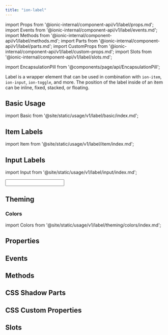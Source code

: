 ```yaml
---
title: "ion-label"
---
```

import Props from '@ionic-internal/component-api/v1/label/props.md';
import Events from '@ionic-internal/component-api/v1/label/events.md';
import Methods from '@ionic-internal/component-api/v1/label/methods.md';
import Parts from '@ionic-internal/component-api/v1/label/parts.md';
import CustomProps from '@ionic-internal/component-api/v1/label/custom-props.md';
import Slots from '@ionic-internal/component-api/v1/label/slots.md';

<head>
  <title>Item Label Color and Properties for Applications | ion-label</title>
  <meta name="description" content="Label is a wrapper element that can be used in combination with other Ionic components. Easily design item label colors and other properties with ion-label." />
</head>

import EncapsulationPill from '@components/page/api/EncapsulationPill';

<EncapsulationPill type="scoped" />

Label is a wrapper element that can be used in combination with `ion-item`, `ion-input`, `ion-toggle`, and more. The position of the label inside of an item can be inline, fixed, stacked, or floating.


## Basic Usage

import Basic from '@site/static/usage/v1/label/basic/index.md';

<Basic />

## Item Labels

import Item from '@site/static/usage/v1/label/item/index.md';

<Item />

## Input Labels

import Input from '@site/static/usage/v1/label/input/index.md';

<Input />

## Theming

### Colors

import Colors from '@site/static/usage/v1/label/theming/colors/index.md';

<Colors />


## Properties
<Props />

## Events
<Events />

## Methods
<Methods />

## CSS Shadow Parts
<Parts />

## CSS Custom Properties
<CustomProps />

## Slots
<Slots />

